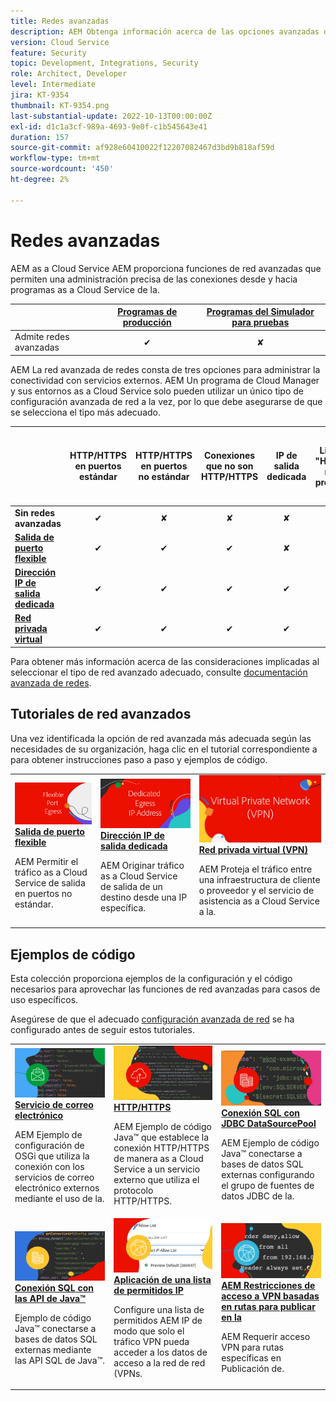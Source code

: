 ```yaml
---
title: Redes avanzadas
description: AEM Obtenga información acerca de las opciones avanzadas de red de as a Cloud Service.
version: Cloud Service
feature: Security
topic: Development, Integrations, Security
role: Architect, Developer
level: Intermediate
jira: KT-9354
thumbnail: KT-9354.png
last-substantial-update: 2022-10-13T00:00:00Z
exl-id: d1c1a3cf-989a-4693-9e0f-c1b545643e41
duration: 157
source-git-commit: af928e60410022f12207082467d3bd9b818af59d
workflow-type: tm+mt
source-wordcount: '450'
ht-degree: 2%

---
```


# Redes avanzadas

AEM as a Cloud Service AEM proporciona funciones de red avanzadas que permiten una administración precisa de las conexiones desde y hacia programas as a Cloud Service de la.

|                                                   | [Programas de producción](https://experienceleague.adobe.com/docs/experience-manager-cloud-service/content/implementing/using-cloud-manager/programs/introduction-production-programs.html) | [Programas del Simulador para pruebas](https://experienceleague.adobe.com/docs/experience-manager-cloud-service/content/implementing/using-cloud-manager/programs/introduction-sandbox-programs.html) |
|---------------------------------------------------|:-----------------------:|:---------------------:|
| Admite redes avanzadas | ✔ | ✘ |


AEM La red avanzada de redes consta de tres opciones para administrar la conectividad con servicios externos. AEM Un programa de Cloud Manager y sus entornos as a Cloud Service solo pueden utilizar un único tipo de configuración avanzada de red a la vez, por lo que debe asegurarse de que se selecciona el tipo más adecuado.

|                                   | HTTP/HTTPS en puertos estándar | HTTP/HTTPS en puertos no estándar | Conexiones que no son HTTP/HTTPS | IP de salida dedicada | Lista &quot;Hosts no proxy&quot; | Conexión a servicios protegidos por VPN | AEM Limitar tráfico de publicación por dirección IP |
|-----------------------------------|:----------------------------:|:--------------------------------:|:--------------------------:|:-------------------:|:-------------------------------------:|:-------------------------------------:|:----:|
| __Sin redes avanzadas__ | ✔ | ✘ | ✘ | ✘ | ✘ | ✘ | ✘ |
| [__Salida de puerto flexible__](./flexible-port-egress.md) | ✔ | ✔ | ✔ | ✘ | ✘ | ✘ | ✘ |
| [__Dirección IP de salida dedicada__](./dedicated-egress-ip-address.md) | ✔ | ✔ | ✔ | ✔ | ✔ | ✘ | ✘ |
| [__Red privada virtual__](./vpn.md) | ✔ | ✔ | ✔ | ✔ | ✔ | ✔ | ✔ |


Para obtener más información acerca de las consideraciones implicadas al seleccionar el tipo de red avanzado adecuado, consulte [documentación avanzada de redes](https://experienceleague.adobe.com/docs/experience-manager-cloud-service/security/configuring-advanced-networking.html).

## Tutoriales de red avanzados

Una vez identificada la opción de red avanzada más adecuada según las necesidades de su organización, haga clic en el tutorial correspondiente a para obtener instrucciones paso a paso y ejemplos de código.

<table>
  <tr>
   <td>
      <a  href="./flexible-port-egress.md"><img alt="Salida de puerto flexible" src="./assets/flexible-port-egress.png"/></a>
      <div><strong><a href="./flexible-port-egress.md">Salida de puerto flexible</a></strong></div>
      <p>
          AEM Permitir el tráfico as a Cloud Service de salida en puertos no estándar.
      </p>
    </td>   
   <td>
      <a  href="./dedicated-egress-ip-address.md"><img alt="Dirección IP de salida dedicada al archivo" src="./assets/dedicated-egress-ip-address.png"/></a>
      <div><strong><a href="./dedicated-egress-ip-address.md">Dirección IP de salida dedicada</a></strong></div>
      <p>
        AEM Originar tráfico as a Cloud Service de salida de un destino desde una IP específica.
      </p>
    </td>   
   <td>
      <a  href="./vpn.md"><img alt="Red privada virtual (VPN)" src="./assets/vpn.png"/></a>
      <div><strong><a href="./vpn.md">Red privada virtual (VPN)</a></strong></div>
      <p>
        AEM Proteja el tráfico entre una infraestructura de cliente o proveedor y el servicio de asistencia as a Cloud Service a la.
      </p>
    </td>   
  </tr>
</table>

## Ejemplos de código

Esta colección proporciona ejemplos de la configuración y el código necesarios para aprovechar las funciones de red avanzadas para casos de uso específicos.

Asegúrese de que el adecuado [configuración avanzada de red](#advanced-networking) se ha configurado antes de seguir estos tutoriales.

<table><tr>
   <td>
      <a  href="./examples/email-service.md"><img alt="Red privada virtual (VPN)" src="./assets/code-examples__email.png"/></a>
      <div><strong><a href="./examples/email-service.md">Servicio de correo electrónico</a></strong></div>
      <p>
        AEM Ejemplo de configuración de OSGi que utiliza la conexión con los servicios de correo electrónico externos mediante el uso de la.
      </p>
    </td>  
    <td>
        <a  href="./examples/http-dedicated-egress-ip-vpn.md"><img alt="HTTP/HTTPS" src="./assets/code-examples__http.png"/></a>
        <div><strong><a href="./examples/http-dedicated-egress-ip-vpn.md">HTTP/HTTPS</a></strong></div>
        <p>
            AEM Ejemplo de código Java™ que establece la conexión HTTP/HTTPS de manera as a Cloud Service a un servicio externo que utiliza el protocolo HTTP/HTTPS.
        </p>
    </td>
    <td>
      <a  href="./examples/sql-datasourcepool.md"><img alt="Conexión SQL con JDBC DataSourcePool" src="./assets//code-examples__sql-osgi.png"/></a>
      <div><strong><a href="./examples/sql-datasourcepool.md">Conexión SQL con JDBC DataSourcePool</a></strong></div>
      <p>
            AEM Ejemplo de código Java™ conectarse a bases de datos SQL externas configurando el grupo de fuentes de datos JDBC de la.
      </p>
    </td>   
    </tr><tr>
    <td>
      <a  href="./examples/sql-java-apis.md"><img alt="Conexión SQL con API de Java" src="./assets/code-examples__sql-java-api.png"/></a>
      <div><strong><a href="./examples/sql-java-apis.md">Conexión SQL con las API de Java™</a></strong></div>
      <p>
            Ejemplo de código Java™ conectarse a bases de datos SQL externas mediante las API SQL de Java™.
      </p>
    </td>   
    <td>
      <a  href="https://experienceleague.adobe.com/docs/experience-manager-cloud-service/implementing/using-cloud-manager/ip-allow-lists/apply-allow-list.html"><img alt="Aplicación de una lista de permitidos IP" src="./assets/code_examples__vpn-allow-list.png"/></a>
      <div><strong><a href="https://experienceleague.adobe.com/docs/experience-manager-cloud-service/implementing/using-cloud-manager/ip-allow-lists/apply-allow-list.html">Aplicación de una lista de permitidos IP</a></strong></div>
      <p>
            Configure una lista de permitidos AEM IP de modo que solo el tráfico VPN pueda acceder a los datos de acceso a la red de red (VPNs.
      </p>
    </td>
   <td>
      <a  href="https://experienceleague.adobe.com/docs/experience-manager-cloud-service/security/configuring-advanced-networking.html#restrict-vpn-to-ingress-connections"><img alt="AEM Restricciones de acceso a VPN basadas en rutas para publicar en la" src="./assets/code_examples__vpn-path-allow-list.png"/></a>
      <div><strong><a href="https://experienceleague.adobe.com/docs/experience-manager-cloud-service/security/configuring-advanced-networking.html#restrict-vpn-to-ingress-connections">AEM Restricciones de acceso a VPN basadas en rutas para publicar en la</a></strong></div>
      <p>
            AEM Requerir acceso VPN para rutas específicas en Publicación de.
      </p>
    </td>
</tr>
</table>
